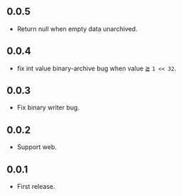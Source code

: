 ## 0.0.5

* Return null when empty data unarchived.

## 0.0.4

* fix int value binary-archive bug when value ≧ `1 << 32`.

## 0.0.3

* Fix binary writer bug.

## 0.0.2

* Support web.

## 0.0.1

* First release.

